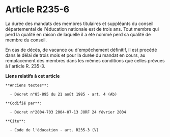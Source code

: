 # Article R235-6

La durée des mandats des membres titulaires et suppléants du conseil départemental de l'éducation nationale est de trois ans.
Tout membre qui perd la qualité en raison de laquelle il a été nommé perd sa qualité de membre du conseil. 

En cas de décès, de vacance ou d'empêchement définitif, il est procédé dans le délai de trois mois et pour la durée du mandat
en cours, au remplacement des membres dans les mêmes conditions que celles prévues à l'article R. 235-3.

**Liens relatifs à cet article**

	**Anciens textes**:

	  - Décret n°85-895 du 21 août 1985 - art. 4 (Ab)

	**Codifié par**:

	  - Décret n°2004-703 2004-07-13 JORF 24 février 2004

	**Cite**:

	  - Code de l'éducation - art. R235-3 (V)
